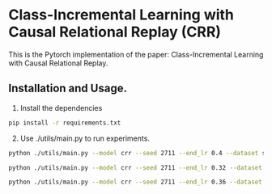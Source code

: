 # Class-Incremental Learning with Causal Relational Replay (CRR)

This is the Pytorch implementation of the paper: Class-Incremental Learning with Causal Relational Replay.

## Installation and Usage.
1. Install the dependencies
```bash
pip install -r requirements.txt
```
2. Use ./utils/main.py to run experiments.

```bash
python ./utils/main.py --model crr --seed 2711 --end_lr 0.4 --dataset seq-cifar10 --buffer_size 600 --lr 0.9 --batch_size 64 --minibatch_size 64 --batch_size_test 128 --n_epochs 50 --alpha 0.75 --beta 1.75 --gamma 1.25 --csv_log
```

```bash
python ./utils/main.py --model crr --seed 2711 --end_lr 0.32 --dataset seq-cifar100 --buffer_size 600 --lr 0.9 --batch_size 64 --minibatch_size 64 --batch_size_test 128 --n_epochs 50 --alpha 0.75 --beta 1.75 --gamma 1.25 --csv_log
```

```bash
python ./utils/main.py --model crr --seed 2711 --end_lr 0.36 --dataset seq-core50 --buffer_size 600 --lr 0.9 --batch_size 48 --minibatch_size 48 --batch_size_test 48 --n_epochs 15 --alpha 0.75 --beta 1.75 --gamma 1.25 --csv_log
```
